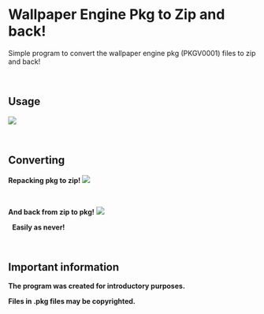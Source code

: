 # Wallpaper Engine Pkg to Zip and back!
Simple program to convert the wallpaper engine pkg (PKGV0001) files to zip and back!

 

## Usage
[![](https://i.imgur.com/6ZRA1uX.jpg)](https://i.imgur.com/6ZRA1uX.jpg)

 
## Converting
__Repacking pkg to zip!__
[![](https://i.imgur.com/zWkyj5G.jpg)](https://i.imgur.com/zWkyj5G.jpg)

 

__And back from zip to pkg!__
[![](https://i.imgur.com/NmGCYSV.jpg)](https://i.imgur.com/NmGCYSV.jpg)

 
__Easily as never!__

 
 
## Important information
__The program was created for introductory purposes.__

__Files in .pkg files may be copyrighted.__
